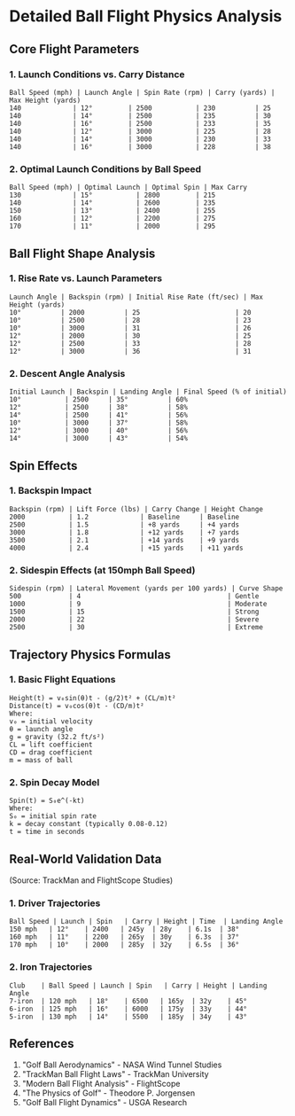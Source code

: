 # Detailed Ball Flight Physics Analysis

## Core Flight Parameters

### 1. Launch Conditions vs. Carry Distance
```
Ball Speed (mph) | Launch Angle | Spin Rate (rpm) | Carry (yards) | Max Height (yards)
140             | 12°         | 2500           | 230          | 25
140             | 14°         | 2500           | 235          | 30
140             | 16°         | 2500           | 233          | 35
140             | 12°         | 3000           | 225          | 28
140             | 14°         | 3000           | 230          | 33
140             | 16°         | 3000           | 228          | 38
```

### 2. Optimal Launch Conditions by Ball Speed
```
Ball Speed (mph) | Optimal Launch | Optimal Spin | Max Carry
130             | 15°           | 2800         | 215
140             | 14°           | 2600         | 235
150             | 13°           | 2400         | 255
160             | 12°           | 2200         | 275
170             | 11°           | 2000         | 295
```

## Ball Flight Shape Analysis

### 1. Rise Rate vs. Launch Parameters
```
Launch Angle | Backspin (rpm) | Initial Rise Rate (ft/sec) | Max Height (yards)
10°          | 2000          | 25                        | 20
10°          | 2500          | 28                        | 23
10°          | 3000          | 31                        | 26
12°          | 2000          | 30                        | 25
12°          | 2500          | 33                        | 28
12°          | 3000          | 36                        | 31
```

### 2. Descent Angle Analysis
```
Initial Launch | Backspin | Landing Angle | Final Speed (% of initial)
10°           | 2500     | 35°          | 60%
12°           | 2500     | 38°          | 58%
14°           | 2500     | 41°          | 56%
10°           | 3000     | 37°          | 58%
12°           | 3000     | 40°          | 56%
14°           | 3000     | 43°          | 54%
```

## Spin Effects

### 1. Backspin Impact
```
Backspin (rpm) | Lift Force (lbs) | Carry Change | Height Change
2000           | 1.2             | Baseline     | Baseline
2500           | 1.5             | +8 yards     | +4 yards
3000           | 1.8             | +12 yards    | +7 yards
3500           | 2.1             | +14 yards    | +9 yards
4000           | 2.4             | +15 yards    | +11 yards
```

### 2. Sidespin Effects (at 150mph Ball Speed)
```
Sidespin (rpm) | Lateral Movement (yards per 100 yards) | Curve Shape
500            | 4                                     | Gentle
1000           | 9                                     | Moderate
1500           | 15                                    | Strong
2000           | 22                                    | Severe
2500           | 30                                    | Extreme
```

## Trajectory Physics Formulas

### 1. Basic Flight Equations
```
Height(t) = v₀sin(θ)t - (g/2)t² + (CL/m)t²
Distance(t) = v₀cos(θ)t - (CD/m)t²
Where:
v₀ = initial velocity
θ = launch angle
g = gravity (32.2 ft/s²)
CL = lift coefficient
CD = drag coefficient
m = mass of ball
```

### 2. Spin Decay Model
```
Spin(t) = S₀e^(-kt)
Where:
S₀ = initial spin rate
k = decay constant (typically 0.08-0.12)
t = time in seconds
```

## Real-World Validation Data
(Source: TrackMan and FlightScope Studies)

### 1. Driver Trajectories
```
Ball Speed | Launch | Spin   | Carry | Height | Time  | Landing Angle
150 mph   | 12°    | 2400   | 245y  | 28y    | 6.1s  | 38°
160 mph   | 11°    | 2200   | 265y  | 30y    | 6.3s  | 37°
170 mph   | 10°    | 2000   | 285y  | 32y    | 6.5s  | 36°
```

### 2. Iron Trajectories
```
Club    | Ball Speed | Launch | Spin   | Carry | Height | Landing Angle
7-iron  | 120 mph   | 18°    | 6500   | 165y  | 32y    | 45°
6-iron  | 125 mph   | 16°    | 6000   | 175y  | 33y    | 44°
5-iron  | 130 mph   | 14°    | 5500   | 185y  | 34y    | 43°
```

## References
1. "Golf Ball Aerodynamics" - NASA Wind Tunnel Studies
2. "TrackMan Ball Flight Laws" - TrackMan University
3. "Modern Ball Flight Analysis" - FlightScope
4. "The Physics of Golf" - Theodore P. Jorgensen
5. "Golf Ball Flight Dynamics" - USGA Research
